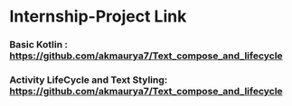 # Internship-Project Link

### Basic Kotlin : https://github.com/akmaurya7/Text_compose_and_lifecycle

### Activity LifeCycle and Text Styling: https://github.com/akmaurya7/Text_compose_and_lifecycle
